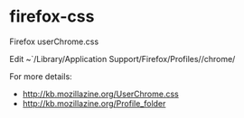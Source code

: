 # firefox-css
Firefox userChrome.css

Edit ~`/Library/Application Support/Firefox/Profiles/<profile>/chrome/

For more details:

- http://kb.mozillazine.org/UserChrome.css
- http://kb.mozillazine.org/Profile_folder
